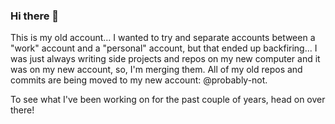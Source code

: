 ### Hi there 👋

This is my old account... I wanted to try and separate accounts between a "work" account and a "personal" account, but that ended up backfiring... I was just always writing side projects and repos on my new computer and it was on my new account, so, I'm merging them. All of my old repos and commits are being moved to my new account: @probably-not.

To see what I've been working on for the past couple of years, head on over there!
